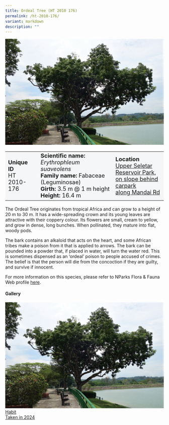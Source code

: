 ```yaml
---
title: Ordeal Tree (HT 2010 176)
permalink: /ht-2010-176/
variant: markdown
description: ""
---
```

<div class="isomer-image-wrapper">
<img src="/images/Heritage_trees_photos/erypsua_ht2010-176_habit.jpg">
</div><table style="minWidth: 100px; font-size: 18px; background: #F4F6F7">
<tbody><tr>
<td rowspan="1" colspan="1">
<strong>Unique ID</strong>
<br>HT 2010-176
</td>
<td rowspan="1" colspan="1">
<strong>Scientific name:</strong> <em>Erythrophleum suaveolens</em>
<br><strong>Family name: </strong>Fabaceae (Leguminosae)
<br><strong>Girth: </strong>3.5 m @ 1 m height
<br><strong>Height: </strong>16.4 m
</td>
<td rowspan="1" colspan="1">
<strong>Location</strong><a href="https://www.onemap.gov.sg/?lat=1.4054100000043117&amp;lng=103.80812999999604">
 <br>Upper Seletar Reservoir Park,<br>on slope behind carpark<br>along Mandai Rd</a>
</td>
</tr>
</tbody>
</table>
<p>The Ordeal Tree originates from tropical Africa and can grow to a height of 20 m to 30 m. It has a wide-spreading crown and its young leaves are attractive with their coppery&nbsp;colour. Its flowers are small, cream to yellow, and grow in dense, long bunches. When pollinated, they mature into flat, woody pods.</p>

<p>The bark contains an alkaloid that acts on the heart, and some African tribes make a poison from it that is applied to arrows. The bark can be pounded into a powder that, if placed in water, will turn the water red. This is sometimes dispensed as an ‘ordeal’ poison to people accused of crimes. The belief is that the person will die from the concoction if they are guilty, and survive if innocent.</p>

<p>For more information on this species, please refer to NParks Flora &amp; Fauna Web profile <a href="https://www.nparks.gov.sg/florafaunaweb/flora/2/8/2882">here</a>.</p>

<h4><b>Gallery</b></h4>
<div class="isomer-card-grid">
<a href="/images/Heritage_trees_photos/erypsua_ht2010-176_habit.jpg" class="isomer-card">
<div class="isomer-card-image">
<div class="isomer-image-wrapper"><img src="/images/Heritage_trees_photos/erypsua_ht2010-176_habit.jpg"></div></div>
<div class="isomer-card-body"><div class="isomer-card-title">Habit</div><div class="isomer-card-description">Taken in 2024</div></div></a><p></p></div>